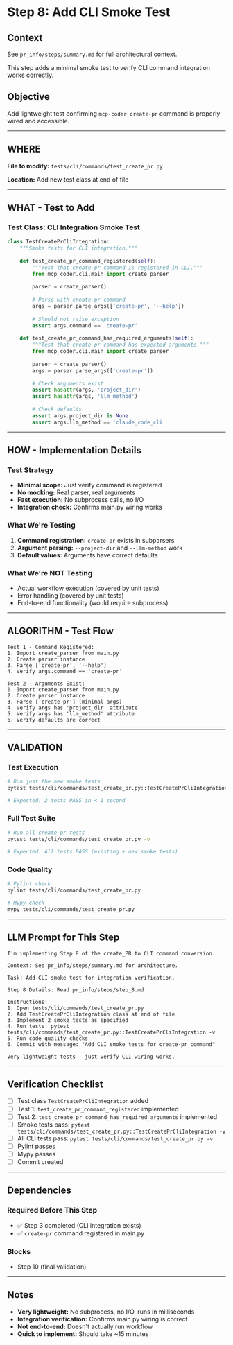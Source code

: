 # Step 8: Add CLI Smoke Test

## Context
See `pr_info/steps/summary.md` for full architectural context.

This step adds a minimal smoke test to verify CLI command integration works correctly.

## Objective
Add lightweight test confirming `mcp-coder create-pr` command is properly wired and accessible.

---

## WHERE
**File to modify:** `tests/cli/commands/test_create_pr.py`

**Location:** Add new test class at end of file

---

## WHAT - Test to Add

### Test Class: CLI Integration Smoke Test

```python
class TestCreatePrCliIntegration:
    """Smoke tests for CLI integration."""
    
    def test_create_pr_command_registered(self):
        """Test that create-pr command is registered in CLI."""
        from mcp_coder.cli.main import create_parser
        
        parser = create_parser()
        
        # Parse with create-pr command
        args = parser.parse_args(['create-pr', '--help'])
        
        # Should not raise exception
        assert args.command == 'create-pr'
    
    def test_create_pr_command_has_required_arguments(self):
        """Test that create-pr command has expected arguments."""
        from mcp_coder.cli.main import create_parser
        
        parser = create_parser()
        args = parser.parse_args(['create-pr'])
        
        # Check arguments exist
        assert hasattr(args, 'project_dir')
        assert hasattr(args, 'llm_method')
        
        # Check defaults
        assert args.project_dir is None
        assert args.llm_method == 'claude_code_cli'
```

---

## HOW - Implementation Details

### Test Strategy
- **Minimal scope:** Just verify command is registered
- **No mocking:** Real parser, real arguments
- **Fast execution:** No subprocess calls, no I/O
- **Integration check:** Confirms main.py wiring works

### What We're Testing
1. **Command registration:** `create-pr` exists in subparsers
2. **Argument parsing:** `--project-dir` and `--llm-method` work
3. **Default values:** Arguments have correct defaults

### What We're NOT Testing
- Actual workflow execution (covered by unit tests)
- Error handling (covered by unit tests)
- End-to-end functionality (would require subprocess)

---

## ALGORITHM - Test Flow

```
Test 1 - Command Registered:
1. Import create_parser from main.py
2. Create parser instance
3. Parse ['create-pr', '--help']
4. Verify args.command == 'create-pr'

Test 2 - Arguments Exist:
1. Import create_parser from main.py
2. Create parser instance  
3. Parse ['create-pr'] (minimal args)
4. Verify args has 'project_dir' attribute
5. Verify args has 'llm_method' attribute
6. Verify defaults are correct
```

---

## VALIDATION

### Test Execution
```bash
# Run just the new smoke tests
pytest tests/cli/commands/test_create_pr.py::TestCreatePrCliIntegration -v

# Expected: 2 tests PASS in < 1 second
```

### Full Test Suite
```bash
# Run all create-pr tests
pytest tests/cli/commands/test_create_pr.py -v

# Expected: All tests PASS (existing + new smoke tests)
```

### Code Quality
```bash
# Pylint check
pylint tests/cli/commands/test_create_pr.py

# Mypy check
mypy tests/cli/commands/test_create_pr.py
```

---

## LLM Prompt for This Step

```
I'm implementing Step 8 of the create_PR to CLI command conversion.

Context: See pr_info/steps/summary.md for architecture.

Task: Add CLI smoke test for integration verification.

Step 8 Details: Read pr_info/steps/step_8.md

Instructions:
1. Open tests/cli/commands/test_create_pr.py
2. Add TestCreatePrCliIntegration class at end of file
3. Implement 2 smoke tests as specified
4. Run tests: pytest tests/cli/commands/test_create_pr.py::TestCreatePrCliIntegration -v
5. Run code quality checks
6. Commit with message: "Add CLI smoke tests for create-pr command"

Very lightweight tests - just verify CLI wiring works.
```

---

## Verification Checklist

- [ ] Test class `TestCreatePrCliIntegration` added
- [ ] Test 1: `test_create_pr_command_registered` implemented
- [ ] Test 2: `test_create_pr_command_has_required_arguments` implemented
- [ ] Smoke tests pass: `pytest tests/cli/commands/test_create_pr.py::TestCreatePrCliIntegration -v`
- [ ] All CLI tests pass: `pytest tests/cli/commands/test_create_pr.py -v`
- [ ] Pylint passes
- [ ] Mypy passes
- [ ] Commit created

---

## Dependencies

### Required Before This Step
- ✅ Step 3 completed (CLI integration exists)
- ✅ `create-pr` command registered in main.py

### Blocks
- Step 10 (final validation)

---

## Notes

- **Very lightweight:** No subprocess, no I/O, runs in milliseconds
- **Integration verification:** Confirms main.py wiring is correct
- **Not end-to-end:** Doesn't actually run workflow
- **Quick to implement:** Should take ~15 minutes
